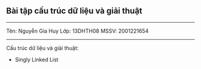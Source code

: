 ## Bài tập cấu trúc dữ liệu và giải thuật

---

Tên: Nguyễn Gia Huy
Lớp: 13DHTH08
MSSV: 2001221654

---

Cấu trúc dữ liệu và giải thuật:
- Singly Linked List
